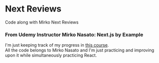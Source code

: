 # Next Reviews

Code along with Mirko Next Reviews

### From Udemy Instructor Mirko Nasato: Next.js by Example

I'm just keeping track of my progress in [this course](https://www.udemy.com/course/nextjs-by-example/). <br>
All the code belongs to Mirko Nasato and I'm just practicing and improving upon it while simultaneously practicing React.
